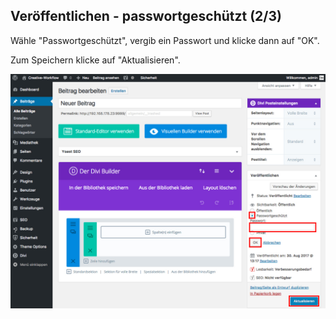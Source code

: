 ## Veröffentlichen - passwortgeschützt (2/3)

Wähle "Passwortgeschützt", vergib ein Passwort und klicke dann auf "OK".

Zum Speichern klicke auf "Aktualisieren".

![image](./assets/save_visibility.jpg)
